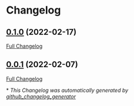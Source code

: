 # Changelog

## [0.1.0](https://github.com/T-Systems-MMS/terraform-azuredevops-repositories/tree/0.1.0) (2022-02-17)

[Full Changelog](https://github.com/T-Systems-MMS/terraform-azuredevops-repositories/compare/0.0.1...0.1.0)

## [0.0.1](https://github.com/T-Systems-MMS/terraform-azuredevops-repositories/tree/0.0.1) (2022-02-07)

[Full Changelog](https://github.com/T-Systems-MMS/terraform-azuredevops-repositories/compare/db4e6739254d5c1745487e4c3611ec4fb7cc5258...0.0.1)



\* *This Changelog was automatically generated by [github_changelog_generator](https://github.com/github-changelog-generator/github-changelog-generator)*
